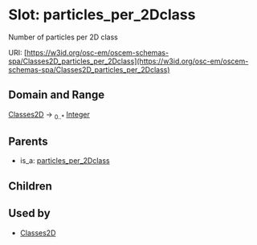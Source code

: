 
# Slot: particles_per_2Dclass

Number of particles per 2D class

URI: [https://w3id.org/osc-em/oscem-schemas-spa/Classes2D_particles_per_2Dclass](https://w3id.org/osc-em/oscem-schemas-spa/Classes2D_particles_per_2Dclass)


## Domain and Range

[Classes2D](Classes2D.md) &#8594;  <sub>0..\*</sub> [Integer](types/Integer.md)

## Parents

 *  is_a: [particles_per_2Dclass](particles_per_2Dclass.md)

## Children


## Used by

 * [Classes2D](Classes2D.md)
